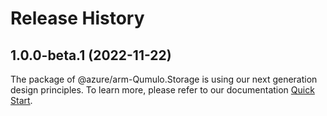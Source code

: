 # Release History
    
## 1.0.0-beta.1 (2022-11-22)

The package of @azure/arm-Qumulo.Storage is using our next generation design principles. To learn more, please refer to our documentation [Quick Start](https://aka.ms/js-track2-quickstart).
